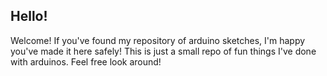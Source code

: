 ## Hello!

Welcome! If you've found my repository of arduino sketches, I'm happy you've made it here safely! This is just a small repo of fun things I've done with arduinos. Feel free look around!
